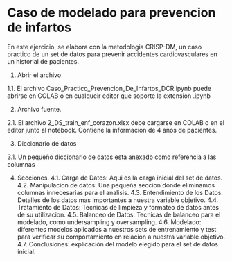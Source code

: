 # Caso de modelado para prevencion de infartos

En este ejercicio, se elabora con la metodologia CRISP-DM, un caso practico de un set de datos para prevenir accidentes cardiovasculares en un historial de pacientes.

1. Abrir el archivo

1.1. El archivo Caso_Practico_Prevencion_De_Infartos_DCR.ipynb puede abrirse en COLAB o en cualqueir editor que soporte la extension .ipynb

2. Archivo fuente.

2.1. El archivo 2_DS_train_enf_corazon.xlsx debe cargarse en COLAB o en el editor junto al notebook. Contiene la informacion de 4 años de pacientes.

3. Diccionario de datos

3.1. Un pequeño diccionario de datos esta anexado como referencia a las columnas

4. Secciones.
4.1. Carga de Datos: Aqui es la carga inicial del set de datos.
4.2. Manipulacion de datos: Una pequeña seccion donde eliminamos columnas innecesarias para el analisis.
4.3. Entendimiento de los Datos: Detalles de los datos mas importantes a nuestra variable objetivo.
4.4. Tratamiento de Datos: Tecnicas de limpieza y formateo de datos antes de su utilizacion.
4.5. Balanceo de Datos: Tecnicas de balanceo para el modelado, como undersampling y oversampling.
4.6. Modelado: diferentes modelos aplicados a nuestros sets de entrenamiento y test para verificar su comportamiento en relacion a nuestra variable objetivo.
4.7. Conclusiones: explicación del modelo elegido para el set de datos inicial.
